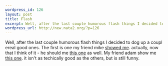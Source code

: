```yaml
--- 
wordpress_id: 126
layout: post
title: Flash
excerpt: Well, after the last couple humorous flash things I decided to dog up a coupl ereal good ones. The first is one my friend mike showed me. actually, now that I think of it - he should me this one as well. My friend adam show me this one. it i...
wordpress_url: http://new.nata2.org/?p=126
---
```

Well, after the last couple humorous flash things I decided to dog up a coupl ereal good ones. The first is one my friend mike <a href="http://www.donniedarko.com">showed me</a>. actually, now that I think of it - he should me <a href="http://www.requiemforadream.com">this one</a> as well. My friend adam show me <a href="http://stuff.shell-provider.net/binbash/swf/dengdeng.swf">this one</a>. it isn't as techically good as the others, but is still funny.

